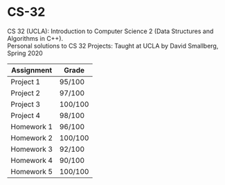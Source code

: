 # CS-32
CS 32 (UCLA): Introduction to Computer Science 2 (Data Structures and Algorithms in C++).  
Personal solutions to CS 32 Projects: Taught at UCLA by David Smallberg, Spring 2020

| Assignment | Grade   |
|------------|---------|
| Project 1  | 95/100  |
| Project 2  | 97/100  |
| Project 3  | 100/100 |
| Project 4  | 98/100  |
| Homework 1 | 96/100  |
| Homework 2 | 100/100 |
| Homework 3 | 92/100  |
| Homework 4 | 90/100  |
| Homework 5 | 100/100 |
